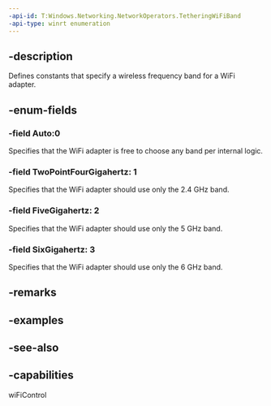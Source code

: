 ```yaml
---
-api-id: T:Windows.Networking.NetworkOperators.TetheringWiFiBand
-api-type: winrt enumeration
---
```


## -description
Defines constants that specify a wireless frequency band for a WiFi adapter.

## -enum-fields

### -field Auto:0
Specifies that the WiFi adapter is free to choose any band per internal logic.

### -field TwoPointFourGigahertz: 1
Specifies that the WiFi adapter should use only the 2.4 GHz band.

### -field FiveGigahertz: 2
Specifies that the WiFi adapter should use only the 5 GHz band.

### -field SixGigahertz: 3
Specifies that the WiFi adapter should use only the 6 GHz band.

## -remarks

## -examples

## -see-also

## -capabilities
wiFiControl
